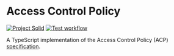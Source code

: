 # Access Control Policy

[![Project Solid](https://img.shields.io/badge/project-Solid-7C4DFF.svg)](https://github.com/solid/solid)
[![Test workflow](https://github.com/solid/access-control-policy/workflows/test/badge.svg?branch=main)](https://github.com/solid/access-control-policy/actions/workflows/test.yml?query=workflow%3Atest+branch%3Amain)

A TypeScript implementation of the Access Control Policy (ACP) [specification](https://solid.github.io/authorization-panel/acp-specification/).
